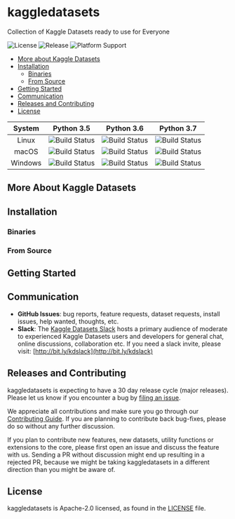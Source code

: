 # kaggledatasets

Collection of Kaggle Datasets ready to use for Everyone

![License](https://img.shields.io/github/license/kaggledatasets/kaggledatasets) 
![Release](https://img.shields.io/github/v/release/kaggledatasets/kaggledatasets)
![Platform Support](https://img.shields.io/pypi/pyversions/kaggledatasets)

- [More about Kaggle Datasets](#more-about-kaggle-datasets)
- [Installation](#installation)
  - [Binaries](#binaries)
  - [From Source](#from-source)
- [Getting Started](#getting-started)
- [Communication](#communication)
- [Releases and Contributing](#releases-and-contributing)
- [License](#license)

|  System |                                  Python 3.5                                  |                                  Python 3.6                                  |                                  Python 3.7                                  |
|:-------:|:----------------------------------------------------------------------------:|:----------------------------------------------------------------------------:|:----------------------------------------------------------------------------:|
|  Linux  | ![Build Status](https://img.shields.io/travis/kaggledatasets/kaggledatasets) | ![Build Status](https://img.shields.io/travis/kaggledatasets/kaggledatasets) | ![Build Status](https://img.shields.io/travis/kaggledatasets/kaggledatasets) |
|  macOS  | ![Build Status](https://img.shields.io/travis/kaggledatasets/kaggledatasets) | ![Build Status](https://img.shields.io/travis/kaggledatasets/kaggledatasets) | ![Build Status](https://img.shields.io/travis/kaggledatasets/kaggledatasets) |
| Windows | ![Build Status](https://img.shields.io/travis/kaggledatasets/kaggledatasets) | ![Build Status](https://img.shields.io/travis/kaggledatasets/kaggledatasets) | ![Build Status](https://img.shields.io/travis/kaggledatasets/kaggledatasets) |

## More About Kaggle Datasets

## Installation

### Binaries

### From Source

## Getting Started

## Communication

* **GitHub Issues**: bug reports, feature requests, dataset requests, install issues, help wanted, thoughts, etc.
* **Slack**: The [Kaggle Datasets Slack](https://kaggledatasets.slack.com/) hosts a primary audience of moderate to experienced Kaggle Datasets users and developers for general chat, online discussions, collaboration etc. If you need a slack invite, please visit: [http://bit.ly/kdslack](http://bit.ly/kdslack)

## Releases and Contributing

kaggledatasets is expecting to have a 30 day release cycle (major releases). Please let us know if you encounter a bug by [filing an issue](https://github.com/kaggledatasets/kaggledatasets/issues).  

We appreciate all contributions and make sure you go through our [Contributing Guide](CONTRIBUTING.md). If you are planning to contribute back bug-fixes, please do so without any further discussion.  

If you plan to contribute new features, new datasets, utility functions or extensions to the core, please first open an issue and discuss the feature with us.
Sending a PR without discussion might end up resulting in a rejected PR, because we might be taking kaggledatasets in a different direction than you might be aware of.

## License

kaggledatasets is Apache-2.0 licensed, as found in the [LICENSE](LICENSE) file.